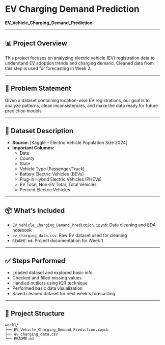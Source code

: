 # EV Charging Demand Prediction

**EV_Vehicle_Charging_Demand_Prediction**

---

## 📊 Project Overview

This project focuses on analyzing electric vehicle (EV) registration data to understand EV adoption trends and charging demand. Cleaned data from this step is used for forecasting in Week 2.

---

## 🚧 Problem Statement

Given a dataset containing location-wise EV registrations, our goal is to analyze patterns, clean inconsistencies, and make the data ready for future prediction models.

---

## 📁 Dataset Description

- **Source:** [Kaggle – Electric Vehicle Population Size 2024]
- **Important Columns:**
  - Date
  - County
  - State
  - Vehicle Type (Passenger/Truck)
  - Battery Electric Vehicles (BEVs)
  - Plug-in Hybrid Electric Vehicles (PHEVs)
  - EV Total, Non-EV Total, Total Vehicles
  - Percent Electric Vehicles

---

## 📦 What’s Included

- `EV_Vehicle_Charging_Demand_Prediction.ipynb`: Data cleaning and EDA notebook  
- `ev_charging_data.csv`: Raw EV dataset used for cleaning  
- `README.md`: Project documentation for Week 1

---

## ✅ Steps Performed

- Loaded dataset and explored basic info  
- Checked and filled missing values  
- Handled outliers using IQR technique  
- Performed basic data visualization  
- Saved cleaned dataset for next week's forecasting

---

## 📂 Project Structure

```bash
week1/
├── EV_Vehicle_Charging_Demand_Prediction.ipynb
├── ev_charging_data.csv
└── README.md
